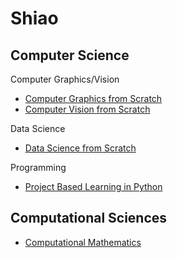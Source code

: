 # Shiao

## Computer Science

Computer Graphics/Vision

- [Computer Graphics from Scratch](https://github.com/Shiao-Computing-Volumes/computer-graphics-from-scratch)
- [Computer Vision from Scratch](https://github.com/Shiao-Computing-Volumes/computer-vision-from-scratch.git)

Data Science

- [Data Science from Scratch](https://github.com/Shiao-Computing-Volumes/data-science-from-scratch)

Programming

- [Project Based Learning in Python](https://github.com/Shiao-Computing-Volumes/project-based-learning-in-python)

## Computational Sciences

- [Computational Mathematics](https://github.com/Shiao-Computing-Volumes/computational-mathematics.git)
